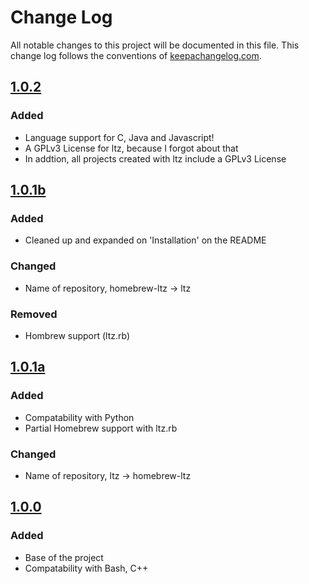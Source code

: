 # Change Log
All notable changes to this project will be documented in this file. This change log follows the conventions of [keepachangelog.com](http://keepachangelog.com/).  

## [1.0.2]
### Added
- Language support for C, Java and Javascript!
- A GPLv3 License for ltz, because I forgot about that 
- In addtion, all projects created with ltz include a GPLv3 License


## [1.0.1b]
### Added
- Cleaned up and expanded on 'Installation' on the README
    
### Changed 
- Name of repository, homebrew-ltz -> ltz

### Removed
- Hombrew support (ltz.rb)


## [1.0.1a] 
### Added 
- Compatability with Python
- Partial Homebrew support with ltz.rb

### Changed
- Name of repository, ltz -> homebrew-ltz


## [1.0.0]
### Added
- Base of the project
- Compatability with Bash, C++ 

[1.0.0]: https://github.com/Ninjacop/ltz/releases/tag/1.0.0

[1.0.1a]: https://github.com/Ninjacop/ltz/releases/tag/1.0.1

[1.0.1b]: https://github.com/Ninjacop/ltz/releases/tag/1.0.1

[1.0.2]: https://github.com/Ninjacop123/releases/tag/1.0.2